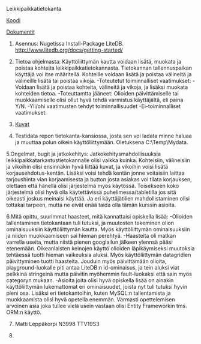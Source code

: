 Leikkipaikkatietokanta

[Koodi](https://gitlab.labranet.jamk.fi/N3998/klohjelmointi_harjoitust./-/tree/master/Leikkipaikat)

[Dokumentit](https://gitlab.labranet.jamk.fi/N3998/klohjelmointi_harjoitust./-/tree/master/Dokut)

1. Asennus:
Nugetissa Install-Package LiteDB. http://www.litedb.org/docs/getting-started/


2. Tietoa ohjelmasta:
Käyttöliittymän kautta voidaan lisätä, muokata ja poistaa kohteita leikkipaikkatietokannasta. Tietokannan tallennuspaikan 
käyttäjä voi itse määritellä. Kohteille voidaan lisätä ja poistaa välineitä ja välineille lisätä tai poistaa vikoja. 
-Toteutetut toiminnalliset vaatimukset:
	-Voidaan lisätä ja poistaa kohteita, välineitä ja vikoja, ja lisäksi muokata kohteiden tietoa.
-Toteuttamtta jääneet:
	Olioiden päivittämiselle tai muokkaamiselle olisi ollut hyvä tehdä varmistus käyttäjältä, eli paina Y/N.
-Yli/ohi vaatimusten tehdyt toiminnallisuudet
-Ei-toiminnalliset vaatimukset:

3. [Kuvat]()

4. Testidata repon tietokanta-kansiossa, josta sen voi ladata minne haluaa ja muuttaa polun oikein käyttöliittymään.
Oletuksena C:\Temp\Mydata. 

5.Ongelmat, bugit ja jatkokehitys:
	Jatkokehitysmahdollisuuksia leikkipaikkatarkastustietokannalle olisi vaikka kuinka. Kohteisiin, välineisiin ja vikoihin
olisi ensinnäkin hyvä liittää kuvat, ja vikoihin voisi lisätä korjausehdotus-kentän. Lisäksi voisi tehdä kentän jonne voitaisiin 
laittaa tarjoushinta vian korjaamisesta ja button josta asiakas voi tilata korjauksen, olettaen että hänellä olisi järjestelmä
myös käytössä.
Toisekseen koko järjestelmä olisi hyvä olla käytettävissä puhelimessa/tabletilla jos sitä
oikeasti joskus meinaisi käyttää. Ja eri käyttäjätilien mahdollistaminen olisi tottakai tarpeen, mutta ne eivät enää taida olla 
tämän kurssin asioita.

6.Mitä opittu, suurimmat haasteet, mitä kannattaisi opiskella lisää:
	-Olioiden tallentaminen tietokantaan tuli tutuksi, ja muutosten tekeminen olion ominaisuuksiin käyttöliittymän kautta. 
Myös käyttöliittymän ominaisuuksiin ja niiden muokkaamiseen sai hieman perehtyä. 
	-Haasteita oli matkan varrella useita, mutta niistä pienen googlailun jälkeen ylennsä pääsi etenemään. Oikeanlaisten 
keinojen käyttö olioiden läpikäymiseksi muutoksia tehtäessä tuotti hieman vaikeuksia aluksi. Myös käyttöliittymän 
datagridien päivittyminen tuotti haasteita. Jouduin myös päivittämään olioita, playground-luokalle piti antaa LiteDB:n id-ominaisus,
ja tein aluksi viat pelkkinä stringeinä mutta päivitin myöhemmin fault-luokaksi että sain myös categoryn mukaan.
	-Asioita joita olisi hyvä opiskella lisää on ainakin käyttöliittymän lukemattomat eri ominaisuudet, joista nyt tuli tutuksi
hyvin pieni osa. Lisäksi eri tietokantoihin, kuten MySQL:n tallentamista ja muokkaamista olisi hyvä opetella enemmän. 
Varmasti opettelemisen arvoinen asia joka tullee vielä usein vastaan olisi Entity Frameworkin tms. ORM:n käyttö.

7. Matti Leppäkorpi N3998 TTV19S3

8.




